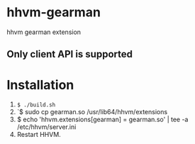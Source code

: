 # hhvm-gearman
hhvm gearman extension

## Only client API is supported

# Installation

1. `$ ./build.sh`
2. `$ sudo cp gearman.so /usr/lib64/hhvm/extensions
3.  $ echo 'hhvm.extensions[gearman] = gearman.so' | tee -a /etc/hhvm/server.ini
4. Restart HHVM.

